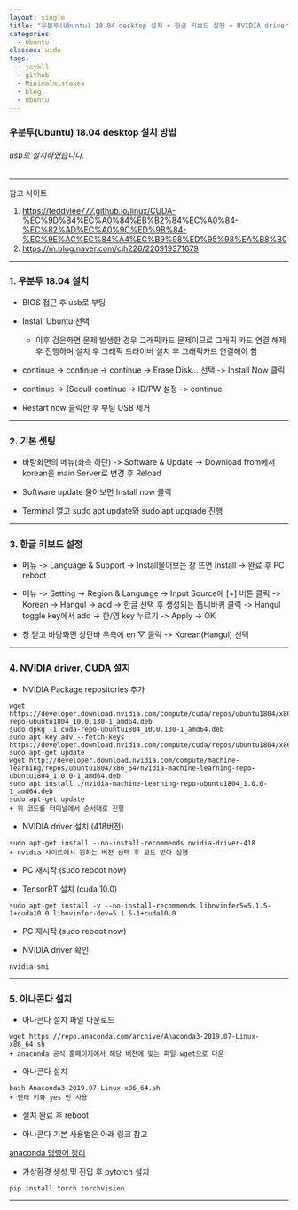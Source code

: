 ```yaml
---
layout: single
title: "우분투(Ubuntu) 18.04 desktop 설치 + 한글 키보드 설정 + NVIDIA driver/CUDA 설치 + 아나콘다(Anaconda) 설치"
categories:
  - Ubuntu
classes: wide
tags:
  - jeykll
  - github
  - Minimalmistakes
  - blog
  - Ubuntu
---
```


### 우분투(Ubuntu) 18.04 desktop 설치 방법

###### usb로 설치하였습니다.

---
참고 사이트  
1. <https://teddylee777.github.io/linux/CUDA-%EC%9D%B4%EC%A0%84%EB%B2%84%EC%A0%84-%EC%82%AD%EC%A0%9C%ED%9B%84-%EC%9E%AC%EC%84%A4%EC%B9%98%ED%95%98%EA%B8%B0>  
2. <https://m.blog.naver.com/cjh226/220919371679>  

---

### 1. 우분투 18.04 설치  
 - BIOS 접근 후 usb로 부팅  

 - Install Ubuntu 선택  
    + 이후 검은화면 문제 발생한 경우 그래픽카드 문제이므로 그래픽 카드 연결 해제 후 진행하며 설치 후 그래픽 드라이버 설치 후 그래픽카드 연결해야 함  

 - continue -> continue -> continue -> Erase Disk... 선택 -> Install Now 클릭  

 - continue -> (Seoul) continue -> ID/PW 설정 -> continue  

 - Restart now 클릭한 후 부팅 USB 제거  

---

### 2. 기본 셋팅  
 - 바탕화면의 메뉴(좌측 하단) -> Software & Update -> Download from에서 korean을 main Server로 변경 후 Reload  

 - Software update 물어보면 Install now 클릭  

 - Terminal 열고 sudo apt update와 sudo apt upgrade 진행  

---

### 3. 한글 키보드 설정  
 - 메뉴 -> Language & Support -> Install물어보는 창 뜨면 Install -> 완료 후 PC reboot  

 - 메뉴 -> Setting -> Region & Language -> Input Source에 [+] 버튼 클릭 -> Korean -> Hangul -> add -> 한글 선택 후 생성되는 톱니바퀴 클릭 -> Hangul toggle key에서 add -> 한/영 key 누르기 -> Apply -> OK  

 - 창 닫고 바탕화면 상단바 우측에 en $\bigtriangledown$ 클릭 -> Korean(Hangul) 선택  

---

### 4. NVIDIA driver, CUDA 설치  
 - NVIDIA Package repositories 추가  

 ```
wget https://developer.download.nvidia.com/compute/cuda/repos/ubuntu1804/x86_64/cuda-repo-ubuntu1804_10.0.130-1_amd64.deb
sudo dpkg -i cuda-repo-ubuntu1804_10.0.130-1_amd64.deb
sudo apt-key adv --fetch-keys https://developer.download.nvidia.com/compute/cuda/repos/ubuntu1804/x86_64/7fa2af80.pub
sudo apt-get update
wget http://developer.download.nvidia.com/compute/machine-learning/repos/ubuntu1804/x86_64/nvidia-machine-learning-repo-ubuntu1804_1.0.0-1_amd64.deb
sudo apt install ./nvidia-machine-learning-repo-ubuntu1804_1.0.0-1_amd64.deb
sudo apt-get update
+ 위 코드를 터미널에서 순서대로 진행
```


 - NVIDIA driver 설치 (418버전)  

 ```
 sudo apt-get install --no-install-recommends nvidia-driver-418
 + nvidia 사이트에서 원하는 버전 선택 후 코드 받아 실행
 ```

 - PC 재시작 (sudo reboot now)  

 - TensorRT 설치 (cuda 10.0)  

 ```
 sudo apt-get install -y --no-install-recommends libnvinfer5=5.1.5-1+cuda10.0 libnvinfer-dev=5.1.5-1+cuda10.0
 ```

 - PC 재시작 (sudo reboot now)  

 - NVIDIA driver 확인  

 ```
 nvidia-smi
 ```

---

### 5. 아나콘다 설치  
 - 아나콘다 설치 파일 다운로드  

 ```
 wget https://repo.anaconda.com/archive/Anaconda3-2019.07-Linux-x86_64.sh
 + anaconda 공식 홈페이지에서 해당 버전에 맞는 파일 wget으로 다운
 ```

 - 아나콘다 설치  

 ```
 bash Anaconda3-2019.07-Linux-x86_64.sh
 + 엔터 키와 yes 만 사용
 ```    

 - 설치 완료 후 reboot  

 - 아나콘다 기본 사용법은 아래 링크 참고  

 [anaconda 명령어 정리](https://junsk1016.github.io/categories/anaconda)  

 - 가상환경 생성 및 진입 후 pytorch 설치  

  ```
  pip install torch torchvision
  ```

---
